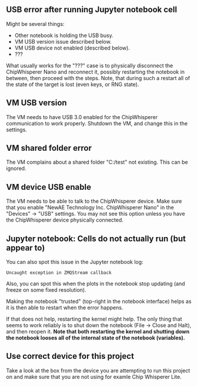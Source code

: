 ## USB error after running Jupyter notebook cell

Might be several things:
 - Other notebook is holding the USB busy.
 - VM USB version issue described below.
 - VM USB device not enabled (described below).
 - ???
 
What usually works for the "???" case is to physically disconnect 
the ChipWhisperer Nano and reconnect it, possibly restarting
the notebook in between, then proceed with the steps. Note, that
during such a restart all of the state of the target is lost
(even keys, or RNG state).

## VM USB version

The VM needs to have USB 3.0 enabled for the ChipWhisperer communication
to work properly. Shutdown the VM, and change this in the settings.

## VM shared folder error

The VM complains about a shared folder "C:/test" not existing.
This can be ignored.

## VM device USB enable

The VM needs to be able to talk to the ChipWhisperer device.
Make sure that you enable "NewAE Technology Inc. ChipWhisperer Nano"
in the "Devices" -> "USB" settings. You may not see this option
unless you have the ChipWhisperer device physically connected.

## Jupyter notebook: Cells do not actually run (but appear to)

You can also spot this issue in the Jupyter notebook log:

    Uncaught exception in ZMQStream callback

Also, you can spot this when the plots in the notebook stop
updating (and freeze on some fixed resolution).

Making the notebook "trusted" (top-right in the notebook interface)
helps as it is then able to restart when the error happens.

If that does not help, restarting the kernel might help.
The only thing that seems to work reliably is to shut down the notebook
(File -> Close and Halt), and then reopen it. **Note that both 
restarting the kernel and shutting down the notebook looses all of
the internal state of the notebook (variables).**

## Use correct device for this project
Take a look at the box from the device you are attempting to run
this project on and make sure that you are not using for examle
Chip Whisperer Lite.
